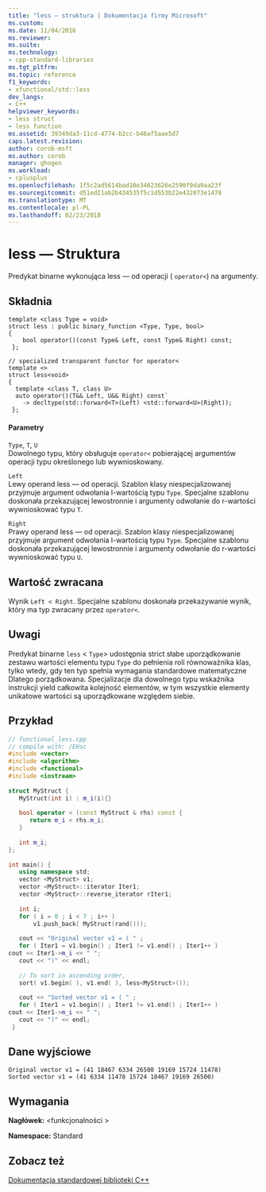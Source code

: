 ```yaml
---
title: "less — struktura | Dokumentacja firmy Microsoft"
ms.custom: 
ms.date: 11/04/2016
ms.reviewer: 
ms.suite: 
ms.technology:
- cpp-standard-libraries
ms.tgt_pltfrm: 
ms.topic: reference
f1_keywords:
- xfunctional/std::less
dev_langs:
- C++
helpviewer_keywords:
- less struct
- less function
ms.assetid: 39349da3-11cd-4774-b2cc-b46af5aae5d7
caps.latest.revision: 
author: corob-msft
ms.author: corob
manager: ghogen
ms.workload:
- cplusplus
ms.openlocfilehash: 1f5c2ad5614bad10e34623626e2590f9da9aa23f
ms.sourcegitcommit: d51ed21ab2b434535f5c1d553b22e432073e1478
ms.translationtype: MT
ms.contentlocale: pl-PL
ms.lasthandoff: 02/23/2018
---
```

# <a name="less-struct"></a>less — Struktura
Predykat binarne wykonująca less — od operacji ( `operator<`) na argumenty.  
  
## <a name="syntax"></a>Składnia  
  
```
template <class Type = void>
struct less : public binary_function <Type, Type, bool>  
{
    bool operator()(const Type& Left, const Type& Right) const;
 };

// specialized transparent functor for operator<
template <>
struct less<void>  
{
  template <class T, class U>
  auto operator()(T&& Left, U&& Right) const`
    -> decltype(std::forward<T>(Left) <std::forward<U>(Right));
 };
```  
  
#### <a name="parameters"></a>Parametry  
 `Type`, `T`, `U`  
 Dowolnego typu, który obsługuje `operator<` pobierającej argumentów operacji typu określonego lub wywnioskowany.  
  
 `Left`  
 Lewy operand less — od operacji. Szablon klasy niespecjalizowanej przyjmuje argument odwołania l-wartością typu `Type`. Specjalne szablonu doskonała przekazującej lewostronnie i argumenty odwołanie do r-wartości wywnioskować typu `T`.  
  
 `Right`  
 Prawy operand less — od operacji. Szablon klasy niespecjalizowanej przyjmuje argument odwołania l-wartością typu `Type`. Specjalne szablonu doskonała przekazującej lewostronnie i argumenty odwołanie do r-wartości wywnioskować typu `U`.  
  
## <a name="return-value"></a>Wartość zwracana  
 Wynik `Left < Right`. Specjalne szablonu doskonała przekazywanie wynik, który ma typ zwracany przez `operator<`.  
  
## <a name="remarks"></a>Uwagi  
 Predykat binarne `less` <  `Type`> udostępnia strict słabe uporządkowanie zestawu wartości elementu typu `Type` do pełnienia roli równoważnika klas, tylko wtedy, gdy ten typ spełnia wymagania standardowe matematyczne Dlatego porządkowana. Specjalizacje dla dowolnego typu wskaźnika instrukcji yield całkowita kolejność elementów, w tym wszystkie elementy unikatowe wartości są uporządkowane względem siebie.  
  
## <a name="example"></a>Przykład  
  
```cpp  
// functional_less.cpp  
// compile with: /EHsc  
#include <vector>  
#include <algorithm>  
#include <functional>  
#include <iostream>  
  
struct MyStruct {  
   MyStruct(int i) : m_i(i){}  
  
   bool operator < (const MyStruct & rhs) const {  
      return m_i < rhs.m_i;  
   }     
  
   int m_i;  
};  
  
int main() {  
   using namespace std;  
   vector <MyStruct> v1;  
   vector <MyStruct>::iterator Iter1;  
   vector <MyStruct>::reverse_iterator rIter1;  
  
   int i;  
   for ( i = 0 ; i < 7 ; i++ )       
       v1.push_back( MyStruct(rand()));  
  
   cout << "Original vector v1 = ( " ;  
   for ( Iter1 = v1.begin() ; Iter1 != v1.end() ; Iter1++ )   
cout << Iter1->m_i << " ";  
   cout << ")" << endl;  
  
   // To sort in ascending order,  
   sort( v1.begin( ), v1.end( ), less<MyStruct>());  
  
   cout << "Sorted vector v1 = ( " ;  
   for ( Iter1 = v1.begin() ; Iter1 != v1.end() ; Iter1++ )   
cout << Iter1->m_i << " ";  
   cout << ")" << endl;  
 }  
```  
  
## <a name="output"></a>Dane wyjściowe  
  
```
Original vector v1 = (41 18467 6334 26500 19169 15724 11478)
Sorted vector v1 = (41 6334 11478 15724 18467 19169 26500)
```  
  
## <a name="requirements"></a>Wymagania  
 **Nagłówek:** \<funkcjonalności >  
  
 **Namespace:** Standard  
  
## <a name="see-also"></a>Zobacz też  
 [Dokumentacja standardowej biblioteki C++](../standard-library/cpp-standard-library-reference.md)



